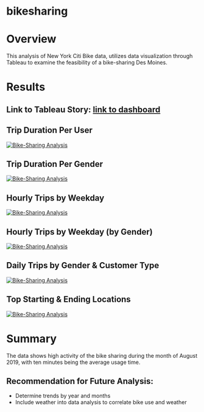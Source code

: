 # bikesharing

# Overview
This analysis of New York Citi Bike data, utilizes data visualization through Tableau to examine the feasibility of a bike-sharing Des Moines.

# Results

## Link to Tableau Story: [link to dashboard](https://public.tableau.com/shared/GYXF6GYFZ?:display_count=n&:origin=viz_share_link)

## Trip Duration Per User
<div class='tableauPlaceholder' id='viz1655332334197' style='position: relative'><noscript><a href='#'><img alt='Bike-Sharing Analysis ' src='https:&#47;&#47;public.tableau.com&#47;static&#47;images&#47;GY&#47;GYXF6GYFZ&#47;1_rss.png' style='border: none' /></a></noscript><object class='tableauViz'  style='display:none;'><param name='host_url' value='https%3A%2F%2Fpublic.tableau.com%2F' /> <param name='embed_code_version' value='3' /> <param name='path' value='shared&#47;GYXF6GYFZ' /> <param name='toolbar' value='yes' /><param name='static_image' value='https:&#47;&#47;public.tableau.com&#47;static&#47;images&#47;GY&#47;GYXF6GYFZ&#47;1.png' /> <param name='animate_transition' value='yes' /><param name='display_static_image' value='yes' /><param name='display_spinner' value='yes' /><param name='display_overlay' value='yes' /><param name='display_count' value='yes' /><param name='language' value='en-US' /></object></div>        

## Trip Duration Per Gender
<div class='tableauPlaceholder' id='viz1655333478096' style='position: relative'><noscript><a href='#'><img alt='Bike-Sharing Analysis ' src='https:&#47;&#47;public.tableau.com&#47;static&#47;images&#47;H8&#47;H8QY9YTZ5&#47;1_rss.png' style='border: none' /></a></noscript><object class='tableauViz'  style='display:none;'><param name='host_url' value='https%3A%2F%2Fpublic.tableau.com%2F' /> <param name='embed_code_version' value='3' /> <param name='path' value='shared&#47;H8QY9YTZ5' /> <param name='toolbar' value='yes' /><param name='static_image' value='https:&#47;&#47;public.tableau.com&#47;static&#47;images&#47;H8&#47;H8QY9YTZ5&#47;1.png' /> <param name='animate_transition' value='yes' /><param name='display_static_image' value='yes' /><param name='display_spinner' value='yes' /><param name='display_overlay' value='yes' /><param name='display_count' value='yes' /><param name='language' value='en-US' /></object></div>              

## Hourly Trips by Weekday
<div class='tableauPlaceholder' id='viz1655333730538' style='position: relative'><noscript><a href='#'><img alt='Bike-Sharing Analysis ' src='https:&#47;&#47;public.tableau.com&#47;static&#47;images&#47;N5&#47;N5Q2WDXZF&#47;1_rss.png' style='border: none' /></a></noscript><object class='tableauViz'  style='display:none;'><param name='host_url' value='https%3A%2F%2Fpublic.tableau.com%2F' /> <param name='embed_code_version' value='3' /> <param name='path' value='shared&#47;N5Q2WDXZF' /> <param name='toolbar' value='yes' /><param name='static_image' value='https:&#47;&#47;public.tableau.com&#47;static&#47;images&#47;N5&#47;N5Q2WDXZF&#47;1.png' /> <param name='animate_transition' value='yes' /><param name='display_static_image' value='yes' /><param name='display_spinner' value='yes' /><param name='display_overlay' value='yes' /><param name='display_count' value='yes' /><param name='language' value='en-US' /></object></div>        

## Hourly Trips by Weekday (by Gender)
<div class='tableauPlaceholder' id='viz1655334233395' style='position: relative'><noscript><a href='#'><img alt='Bike-Sharing Analysis ' src='https:&#47;&#47;public.tableau.com&#47;static&#47;images&#47;QH&#47;QH5KJDY87&#47;1_rss.png' style='border: none' /></a></noscript><object class='tableauViz'  style='display:none;'><param name='host_url' value='https%3A%2F%2Fpublic.tableau.com%2F' /> <param name='embed_code_version' value='3' /> <param name='path' value='shared&#47;QH5KJDY87' /> <param name='toolbar' value='yes' /><param name='static_image' value='https:&#47;&#47;public.tableau.com&#47;static&#47;images&#47;QH&#47;QH5KJDY87&#47;1.png' /> <param name='animate_transition' value='yes' /><param name='display_static_image' value='yes' /><param name='display_spinner' value='yes' /><param name='display_overlay' value='yes' /><param name='display_count' value='yes' /><param name='language' value='en-US' /></object></div>               

## Daily Trips by Gender & Customer Type
<div class='tableauPlaceholder' id='viz1655334296408' style='position: relative'><noscript><a href='#'><img alt='Bike-Sharing Analysis ' src='https:&#47;&#47;public.tableau.com&#47;static&#47;images&#47;K9&#47;K9HJRM62Z&#47;1_rss.png' style='border: none' /></a></noscript><object class='tableauViz'  style='display:none;'><param name='host_url' value='https%3A%2F%2Fpublic.tableau.com%2F' /> <param name='embed_code_version' value='3' /> <param name='path' value='shared&#47;K9HJRM62Z' /> <param name='toolbar' value='yes' /><param name='static_image' value='https:&#47;&#47;public.tableau.com&#47;static&#47;images&#47;K9&#47;K9HJRM62Z&#47;1.png' /> <param name='animate_transition' value='yes' /><param name='display_static_image' value='yes' /><param name='display_spinner' value='yes' /><param name='display_overlay' value='yes' /><param name='display_count' value='yes' /><param name='language' value='en-US' /></object></div>   

## Top Starting & Ending Locations
<div class='tableauPlaceholder' id='viz1655334354147' style='position: relative'><noscript><a href='#'><img alt='Bike-Sharing Analysis ' src='https:&#47;&#47;public.tableau.com&#47;static&#47;images&#47;KK&#47;KKK2JW3WP&#47;1_rss.png' style='border: none' /></a></noscript><object class='tableauViz'  style='display:none;'><param name='host_url' value='https%3A%2F%2Fpublic.tableau.com%2F' /> <param name='embed_code_version' value='3' /> <param name='path' value='shared&#47;KKK2JW3WP' /> <param name='toolbar' value='yes' /><param name='static_image' value='https:&#47;&#47;public.tableau.com&#47;static&#47;images&#47;KK&#47;KKK2JW3WP&#47;1.png' /> <param name='animate_transition' value='yes' /><param name='display_static_image' value='yes' /><param name='display_spinner' value='yes' /><param name='display_overlay' value='yes' /><param name='display_count' value='yes' /><param name='language' value='en-US' /></object></div>    

# Summary
The data shows high activity of the bike sharing during the month of August 2019, with ten minutes being the average usage time. 

## Recommendation for Future Analysis: 
- Determine trends by year and months
- Include weather into data analysis to correlate bike use and weather
